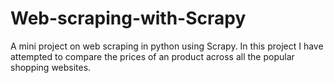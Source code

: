 # Web-scraping-with-Scrapy
A mini project on web scraping in python using Scrapy. In this project I have attempted to compare the prices of an product across all the popular shopping websites.
